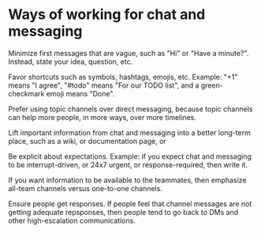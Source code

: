 # Ways of working for chat and messaging

Minimize first messages that are vague, such as "Hi" or "Have a minute?". Instead, state your idea, question, etc.

Favor shortcuts such as symbols, hashtags, emojis, etc. Example: "+1" means "I agree", "#todo" means "For our TODO list", and a green-checkmark emoji means "Done".

Prefer using topic channels over direct messaging, because topic channels can help more people, in more ways, over more timelines.

Lift important information from chat and messaging into a better long-term place, such as a wiki, or documentation page, or

Be explicit about expectations. Example: if you expect chat and messaging to be interrupt-driven, or 24x7 urgent, or response-required, then write it.

If you want information to be available to the teammates, then emphasize all-team channels versus one-to-one channels.

Ensure people get responses. If people feel that channel messages are not getting adequate repsponses, then people tend to go back to DMs and other high-escalation communications.
